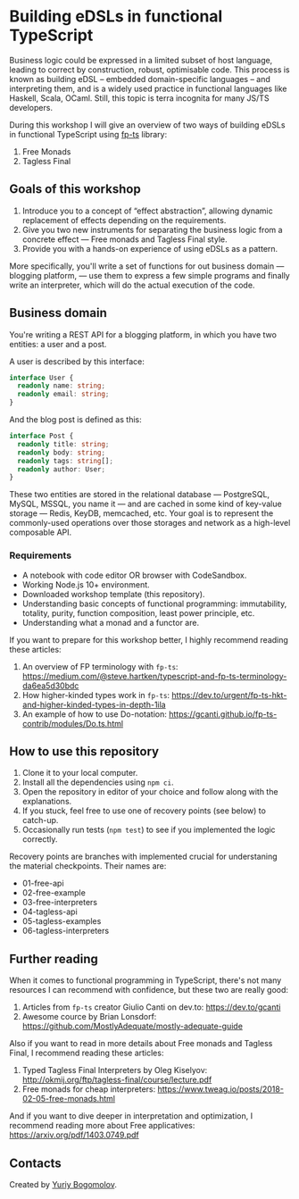 # Building eDSLs in functional TypeScript

Business logic could be expressed in a limited subset of host language, leading to correct by construction, robust, optimisable code. This process is known as building eDSL – embedded domain-specific languages – and interpreting them, and is a widely used practice in functional languages like Haskell, Scala, OCaml. Still, this topic is terra incognita for many JS/TS developers.

During this workshop I will give an overview of two ways of building eDSLs in functional TypeScript using [fp-ts](https://github.com/gcanti/fp-ts) library:
1. Free Monads
2. Tagless Final

## Goals of this workshop

1. Introduce you to a concept of “effect abstraction”, allowing dynamic replacement of effects depending on the requirements.
2. Give you two new instruments for separating the business logic from a concrete effect — Free monads and Tagless Final style.
3. Provide you with a hands-on experience of using eDSLs as a pattern.

More specifically, you'll write a set of functions for out business domain — blogging platform, — use them to express a few simple programs and finally write an interpreter, which will do the actual execution of the code.

## Business domain

You're writing a REST API for a blogging platform, in which you have two entities: a user and a post.

A user is described by this interface:

```ts
interface User {
  readonly name: string;
  readonly email: string;
}
```

And the blog post is defined as this:

```ts
interface Post {
  readonly title: string;
  readonly body: string;
  readonly tags: string[];
  readonly author: User;
}
```

These two entities are stored in the relational database — PostgreSQL, MySQL, MSSQL, you name it — and are cached in some kind of key-value storage — Redis, KeyDB, memcached, etc. Your goal is to represent the commonly-used operations over those storages and network as a high-level composable API.

### Requirements

- A notebook with code editor OR browser with CodeSandbox.
- Working Node.js 10+ environment.
- Downloaded workshop template (this repository).
- Understanding basic concepts of functional programming: immutability, totality, purity, function composition, least power principle, etc.
- Understanding what a monad and a functor are.

If you want to prepare for this workshop better, I highly recommend reading these articles:
1. An overview of FP terminology with `fp-ts`: https://medium.com/@steve.hartken/typescript-and-fp-ts-terminology-da6ea5d30bdc
2. How higher-kinded types work in `fp-ts`: https://dev.to/urgent/fp-ts-hkt-and-higher-kinded-types-in-depth-1ila
3. An example of how to use Do-notation: https://gcanti.github.io/fp-ts-contrib/modules/Do.ts.html

## How to use this repository

1. Clone it to your local computer.
2. Install all the dependencies using `npm ci`.
3. Open the repository in editor of your choice and follow along with the explanations.
4. If you stuck, feel free to use one of recovery points (see below) to catch-up.
5. Occasionally run tests (`npm test`) to see if you implemented the logic correctly.

Recovery points are branches with implemented crucial for understaning the material checkpoints. Their names are:
- 01-free-api
- 02-free-example
- 03-free-interpreters
- 04-tagless-api
- 05-tagless-examples
- 06-tagless-interpreters

## Further reading

When it comes to functional programming in TypeScript, there's not many resources I can recommend with confidence, but these two are really good:
1. Articles from `fp-ts` creator Giulio Canti on dev.to: https://dev.to/gcanti
2. Awesome cource by Brian Lonsdorf: https://github.com/MostlyAdequate/mostly-adequate-guide

Also if you want to read in more details about Free monads and Tagless Final, I recommend reading these articles:
1. Typed Tagless Final Interpreters by Oleg Kiselyov: http://okmij.org/ftp/tagless-final/course/lecture.pdf
2. Free monads for cheap interpreters: https://www.tweag.io/posts/2018-02-05-free-monads.html

And if you want to dive deeper in interpretation and optimization, I recommend reading more about Free applicatives: https://arxiv.org/pdf/1403.0749.pdf

## Contacts

Created by [Yuriy Bogomolov](mailto:yuriy.bogomolov@gmail.com).
